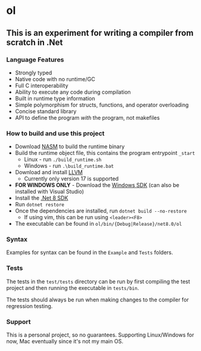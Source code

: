 # ol

## This is an experiment for writing a compiler from scratch in .Net

### Language Features

* Strongly typed
* Native code with no runtime/GC
* Full C interoperability
* Ability to execute any code during compilation
* Built in runtime type information
* Simple polymorphism for structs, functions, and operator overloading
* Concise standard library
* API to define the program _with_ the program, not makefiles

### How to build and use this project

* Download [NASM](https://www.nasm.us/) to build the runtime binary
* Build the runtime object file, this contains the program entrypoint `_start`
    * Linux - run `./build_runtime.sh`
    * Windows - run `.\build_runtime.bat`
* Download and install [LLVM](https://releases.llvm.org/)
    * Currently only version 17 is supported
* __FOR WINDOWS ONLY__ - Download the [Windows SDK](https://developer.microsoft.com/en-us/windows/downloads/windows-sdk/) (can also be installed with Visual Studio)
* Install the [.Net 8 SDK](https://dotnet.microsoft.com/download)
* Run `dotnet restore`
* Once the dependencies are installed, run `dotnet build --no-restore`
    * If using vim, this can be run using `<leader><F8>`
* The executable can be found in `ol/bin/{Debug|Release}/net8.0/ol`

### Syntax

Examples for syntax can be found in the `Example` and `Tests` folders.

### Tests

The tests in the `test/tests` directory can be run by first compiling the test project and then running the executable in `tests/bin`.

The tests should always be run when making changes to the compiler for regression testing.

### Support

This is a personal project, so no guarantees. Supporting Linux/Windows for now, Mac eventually since it's not my main OS.

